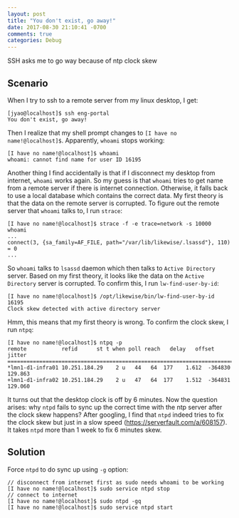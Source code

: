 ```yaml
---
layout: post
title: "You don't exist, go away!"
date: 2017-08-30 21:10:41 -0700
comments: true
categories: Debug
---
```


SSH asks me to go way because of ntp clock skew

<!-- more -->

## Scenario
When I try to ssh to a remote server from my linux desktop, I get:

```
[jyao@localhost]$ ssh eng-portal
You don't exist, go away!
```

Then I realize that my shell prompt changes to `[I have no name!@localhost]$`. Apparently, `whoami` stops working:

```
[I have no name!@localhost]$ whoami
whoami: cannot find name for user ID 16195
```

Another thing I find accidentally is that if I disconnect my desktop from internet, `whoami` works again. So my guess is that `whoami` tries to get name from a remote server if there is internet connection. Otherwise, it falls back to use a local database which contains the correct data. My first theory is that the data on the remote server is corrupted. To figure out the remote server that `whoami` talks to, I run `strace`:

```
[I have no name!@localhost]$ strace -f -e trace=network -s 10000 whoami
...
connect(3, {sa_family=AF_FILE, path="/var/lib/likewise/.lsassd"}, 110) = 0
...
```

So `whoami` talks to `lsassd` daemon which then talks to `Active Directory` server. Based on my first theory, it looks like the data on the `Active Directory` server is corrupted. To confirm this, I run `lw-find-user-by-id`:

```
[I have no name!@localhost]$ /opt/likewise/bin/lw-find-user-by-id 16195
Clock skew detected with active directory server
```

Hmm, this means that my first theory is wrong. To confirm the clock skew, I run `ntpq`:

```
[I have no name!@localhost]$ ntpq -p
remote           refid      st t when poll reach   delay   offset  jitter
==============================================================================
*lmn1-d1-infra01 10.251.184.29    2 u   44   64  177    1.612  -364830 129.863
+lmn1-d1-infra02 10.251.184.29    2 u   47   64  177    1.512  -364831 129.060
```

It turns out that the desktop clock is off by 6 minutes. Now the question arises: why `ntpd` fails to sync up the correct time with the ntp server after the clock skew happens? After googling, I find that `ntpd` indeed tries to fix the clock skew but just in a slow speed (https://serverfault.com/a/608157). It takes `ntpd` more than 1 week to fix 6 minutes skew.

## Solution
Force `ntpd` to do sync up using `-g` option:

```
// disconnect from internet first as sudo needs whoami to be working
[I have no name!@localhost]$ sudo service ntpd stop
// connect to internet
[I have no name!@localhost]$ sudo ntpd -gq
[I have no name!@localhost]$ sudo service ntpd start
```
